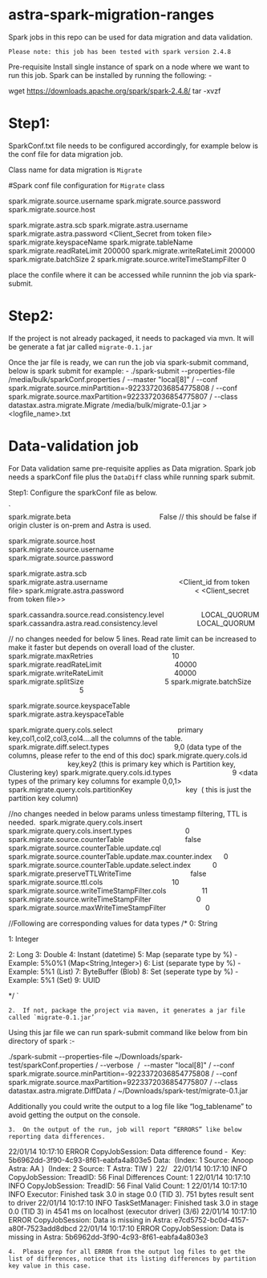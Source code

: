 # astra-spark-migration-ranges

Spark jobs in this repo can be used for data migration and data validation. 

 `Please note: this job has been tested with spark version 2.4.8`
 
Pre-requisite
 Install single instance of spark on a node where we want to run this job. Spark can be installed by running the following: -

wget https://downloads.apache.org/spark/spark-2.4.8/
tar -xvzf <spark downloaded file name>


# Step1: 
SparkConf.txt file needs to be configured accordingly, for example below is the conf file for data migration job. 

Class name for data migration is `Migrate` 

#Spark conf file configuration for `Migrate` class

spark.migrate.source.username               <Source cluster user_id>
spark.migrate.source.password               <Source cluster password>
spark.migrate.source.host                   <Source cluster host ip address or contact ip address>

spark.migrate.astra.scb                     <path to scb for the target database on Astra>
spark.migrate.astra.username                <Astra client_id from the token file>
spark.migrate.astra.password                <Client_Secret from token file>
spark.migrate.keyspaceName                  <keyspace name>
spark.migrate.tableName                     <table name> 
spark.migrate.readRateLimit                 200000 <can be configured as needed>
spark.migrate.writeRateLimit                200000 <can be configured as needed>
spark.migrate.batchSize                     2 <batch size can be configured as needed>
spark.migrate.source.writeTimeStampFilter   0

place the confile where it can be accessed while runninn the job via spark-submit.
  
# Step2: 
  
If the project is not already packaged, it needs to packaged via mvn. It will be generate a fat jar called `migrate-0.1.jar`

Once the jar file is ready, we can run the job via spark-submit command, below is spark submit for example: -
  ./spark-submit --properties-file /media/bulk/sparkConf.properties /
  --master "local[8]" /
  --conf spark.migrate.source.minPartition=-9223372036854775808 /
  --conf spark.migrate.source.maxPartition=9223372036854775807 /
  --class datastax.astra.migrate.Migrate /media/bulk/migrate-0.1.jar > <logfile_name>.txt
  
 
# Data-validation job
  
For Data validation same pre-requisite applies as Data migration. 
  Spark job needs a sparkConf file plus the `DataDiff` class while running spark submit.
  
 Step1: Configure the sparkConf file as below. 
  
`  
spark.migrate.beta                                             False // this should be false if origin cluster is on-prem and Astra is used.

spark.migrate.source.host                                       <Source cluster contact_ip address>
spark.migrate.source.username                             <Source username>
spark.migrate.source.password                               <Source password>


spark.migrate.astra.scb                                      <path to scb for Astra> 
spark.migrate.astra.username                                    <Client_id from token file>
spark.migrate.astra.password                                    < <Client_secret from token file>>

spark.cassandra.source.read.consistency.level                   LOCAL_QUORUM
spark.cassandra.astra.read.consistency.level                    LOCAL_QUORUM

// no changes needed for below 5 lines. Read rate limit can be increased to make it faster but depends on overall load of the cluster.
spark.migrate.maxRetries                                        10
spark.migrate.readRateLimit                                     40000
spark.migrate.writeRateLimit                                    40000
spark.migrate.splitSize                                         5
spark.migrate.batchSize                                         5


spark.migrate.source.keyspaceTable                             <source keyspace.tablename>
spark.migrate.astra.keyspaceTable                               <astra keyspace.tablename>


spark.migrate.query.cols.select                                 primary key,col1,col2,col3,col4….all the columns of the table.
spark.migrate.diff.select.types                                 9,0 (data type of the columns, please refer to the end of this doc)
spark.migrate.query.cols.id                                     key,key2 (this is primary key which is Partition key, Clustering key)
spark.migrate.query.cols.id.types                               9 <data types of the primary key columns for example 0,0,1>
spark.migrate.query.cols.partitionKey                           key  ( this is just the partition key column)


//no changes needed in below params unless timestamp filtering, TTL is needed. 
spark.migrate.query.cols.insert
spark.migrate.query.cols.insert.types                           0
spark.migrate.source.counterTable                               false
spark.migrate.source.counterTable.update.cql
spark.migrate.source.counterTable.update.max.counter.index      0
spark.migrate.source.counterTable.update.select.index           0
spark.migrate.preserveTTLWriteTime                              false
spark.migrate.source.ttl.cols                                   10
spark.migrate.source.writeTimeStampFilter.cols                  11
spark.migrate.source.writeTimeStampFilter                       0
spark.migrate.source.maxWriteTimeStampFilter                    0

//Following are corresponding values for data types
/*
0: String

1: Integer

2: Long
3: Double
4: Instant (datetime)
5: Map (separate type by %) - Example: 5%0%1 (Map<String,Integer>)
6: List (separate type by %) - Example: 5%1 (List<Long>)
7: ByteBuffer (Blob)
8: Set (seperate type by %) - Example: 5%1 (Set<Long>)
9: UUID

*/
`

	2.	If not, package the project via maven, it generates a jar file called `migrate-0.1.jar’  

Using this jar file we can run spark-submit command like below from bin directory of spark :- 

./spark-submit --properties-file ~/Downloads/spark-test/sparkConf.properties /
--verbose  / 
--master "local[8]" /
--conf spark.migrate.source.minPartition=-9223372036854775808 /
--conf spark.migrate.source.maxPartition=9223372036854775807 /
--class datastax.astra.migrate.DiffData /
~/Downloads/spark-test/migrate-0.1.jar    

Additionally you could write the output to a log file like “log_tablename” to avoid getting the output on the console. 


	3.	On the output of the run, job will report “ERRORS” like below reporting data differences. 
22/01/14 10:17:10 ERROR CopyJobSession: Data difference found -  Key: 5b6962dd-3f90-4c93-8f61-eabfa4a803e5 Data:  (Index: 1 Source: Anoop Astra: AA )  (Index: 2 Source: T Astra: TIW ) 
22/
 
22/01/14 10:17:10 INFO CopyJobSession: TreadID: 56 Final Differences Count: 1
22/01/14 10:17:10 INFO CopyJobSession: TreadID: 56 Final Valid Count: 1
22/01/14 10:17:10 INFO Executor: Finished task 3.0 in stage 0.0 (TID 3). 751 bytes result sent to driver
22/01/14 10:17:10 INFO TaskSetManager: Finished task 3.0 in stage 0.0 (TID 3) in 4541 ms on localhost (executor driver) (3/6)
22/01/14 10:17:10 ERROR CopyJobSession: Data is missing in Astra: e7cd5752-bc0d-4157-a80f-7523add8dbcd
22/01/14 10:17:10 ERROR CopyJobSession: Data is missing in Astra: 5b6962dd-3f90-4c93-8f61-eabfa4a803e3

	4.	Please grep for all ERROR from the output log files to get the list of differences, notice that its listing differences by partition key value in this case. 
